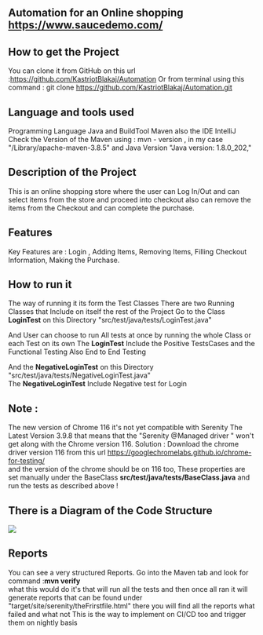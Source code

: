 ## Automation for an Online shopping https://www.saucedemo.com/

## How to get the Project 

You can clone it from GitHub on this url :https://github.com/KastriotBlakaj/Automation
Or from terminal using this command : git clone https://github.com/KastriotBlakaj/Automation.git

## Language and tools used

Programming Language Java and BuildTool Maven also the IDE IntelliJ 
Check the Version of the Maven using : mvn - version , in my case "/Library/apache-maven-3.8.5"
and Java Version "Java version: 1.8.0_202,"

## Description of the Project 

This is an online shopping store where the user can Log In/Out and can select items from the store and 
proceed into checkout  also can remove the items from the Checkout and can complete the purchase.

## Features 

Key Features are : 
    Login , Adding Items, Removing Items, Filling Checkout Information, Making the Purchase.


## How to run it 

The way of running it its form the Test Classes 
There are two Running Classes that Include on itself the rest of the Project 
Go to the Class **LoginTest** on this Directory "src/test/java/tests/LoginTest.java" 

And User can choose to run All tests at once by running the whole Class or each Test on its own 
The **LoginTest** Include the  Positive TestsCases and the Functional Testing Also End to End Testing 

And the **NegativeLoginTest** on this Directory "src/test/java/tests/NegativeLoginTest.java"  
The **NegativeLoginTest** Include Negative test for Login

## Note : 
The new version of Chrome 116 it's not yet compatible with Serenity The Latest Version 3.9.8 that means that the "Serenity @Managed driver " 
won't get along with the Chrome version 116. 
Solution : Download the chrome driver version 116 from this url https://googlechromelabs.github.io/chrome-for-testing/  
and the version of the chrome should be on 116 too, 
These properties are set manually under the BaseClass **src/test/java/tests/BaseClass.java** and run the tests as described above !

## There is a Diagram of the Code Structure

![](/Users/kastriotblakaj/Desktop/diagram.png)


## Reports 

You can see a very structured Reports.
Go into the Maven tab and look for command :**mvn verify**  
what this would do it's that will run all the tests and then once all ran it will generate reports 
that can be found under "target/site/serenity/theFrirstfile.html" there you will find all the  reports what failed and what not
This is the way to implement on CI/CD too and trigger them on nightly basis







